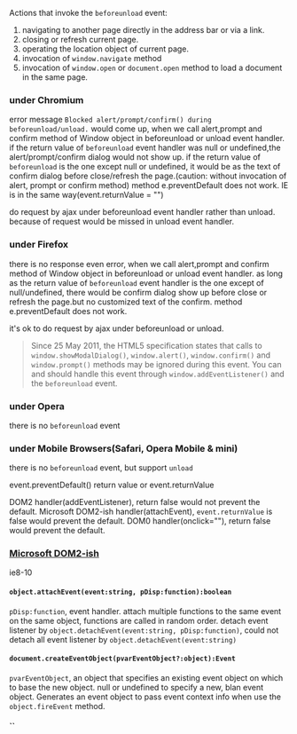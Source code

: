 Actions that invoke the `beforeunload` event:
1. navigating to another page directly in the address bar or via a link.
2. closing or refresh current page.
3. operating the location object of current page.
4. invocation of `window.navigate` method
5. invocation of `window.open` or `document.open` method to load a document in the same page.

### under Chromium
  error message `Blocked alert/prompt/confirm() during beforeunload/unload.` would come up, when we call alert,prompt and confirm method of Window object in beforeunload or unload event handler.
  if the return value of `beforeunload` event handler was null or undefined,the alert/prompt/confirm dialog would not show up. if the return value of `beforeunload` is the one except null or undefined, it would be as the text of confirm dialog before close/refresh the page.(caution: without invocation of alert, prompt or confirm method)
 method e.preventDefault does not work.
 IE is in the same way(event.returnValue = "<text>")

  do request by ajax under beforeunload event handler rather than unload. because of request would be missed in unload event handler.

### under Firefox
  there is no response even error, when we call alert,prompt and confirm method of Window object in beforeunload or unload event handler.
  as long as the return value of `beforeunload` event handler is the one except of null/undefined, there would be confirm dialog show up before close or refresh the page.but no customized text of the confirm.
  method e.preventDefault does not work.

  it's ok to do request by ajax under beforeunload or unload.

>Since 25 May 2011, the HTML5 specification states that calls to `window.showModalDialog()`, `window.alert()`, `window.confirm()` and `window.prompt()` methods may be ignored during this event.
>You can and should handle this event through `window.addEventListener()` and the `beforeunload` event.

[](https://developer.mozilla.org/en-US/docs/Web/API/WindowEventHandlers/onbeforeunload#Notes)

### under Opera
  there is no `beforeunload` event

### under Mobile Browsers(Safari, Opera Mobile & mini)
  there is no `beforeunload` event, but support `unload`


event.preventDefault()
return value or event.returnValue

DOM2 handler(addEventListener), return false would not prevent the default.
Microsoft DOM2-ish handler(attachEvent), `event.returnValue` is false would prevent the default.
DOM0 handler(onclick=""), return false would prevent the default.



### [Microsoft DOM2-ish](https://msdn.microsoft.com/en-us/library/ms536343(VS.85).aspx)
ie8-10
#### `object.attachEvent(event:string, pDisp:function):boolean`
`pDisp:function`, event handler.
  attach multiple functions to the same event on the same object, functions are called in random order.
  detach event listener by  `object.detachEvent(event:string, pDisp:function)`, could not detach all event listener by `object.detachEvent(event:string)`
#### `document.createEventObject(pvarEventObject?:object):Event`
`pvarEventObject`, an object that specifies an existing event object on which to base the new object. null or undefined to specify a new, blan event object.
  Generates an event object to pass event context info when use the `object.fireEvent` method.
#### ``
